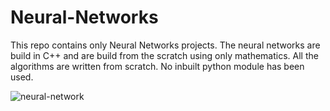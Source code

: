 # Neural-Networks
This repo contains only Neural Networks projects. The neural networks are build in C++ and are build from the scratch using only mathematics. All the algorithms are written from scratch. No inbuilt python module has been used.

![neural-network](https://github.com/user-attachments/assets/16b7cfd4-d3f9-4629-bb19-0f0b38d95f7a)
